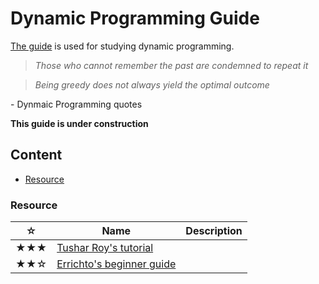 # Dynamic Programming Guide
[The guide](https://github.com/udontur/cp/blob/main/*Resource/*dpg.md) is used for studying dynamic programming. 

> *Those who cannot remember the past are condemned to repeat it*

> *Being greedy does not always yield the optimal outcome*

\- Dynmaic Programming quotes

**This guide is under construction**
## Content
* [Resource](#Resource)
### Resource
|☆|Name|Description|
|-|-|-|
|★★★|[Tushar Roy's tutorial](https://www.youtube.com/playlist?list=PLrmLmBdmIlpsHaNTPP_jHHDx_os9ItYXr)||
|★★☆|[Errichto's beginner guide](https://www.youtube.com/watch?v=YBSt1jYwVfU&list=PLl0KD3g-oDOGJUdmhFk19LaPgrfmAGQfo)||
